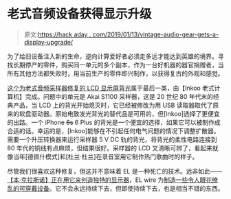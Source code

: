 # 老式音频设备获得显示升级

> 原文:[https://hack aday . com/2019/01/13/vintage-audio-gear-gets-a-display-upgrade/](https://hackaday.com/2019/01/13/vintage-audio-gear-gets-a-display-upgrade/)

为了给旧设备注入新的生命，逆向计算爱好者必须走多远才能达到英雄的境界。寻找长期停产的零件，购买同一单元的多个副本，作为一台好机器的器官捐赠者，当所有其他方法都失败时，用当前生产的零件即兴制作，以获得复古的外观和感觉。

[这个为老式音频采样器修复的 LCD 显示屏背光](https://inkoovintagecomputing.wordpress.com/2019/01/10/akai-s1100-diy-led-backlight/)属于最后一类，由【Inkoo 老式计算机】完成。问题中的单元是 Akai S1100 采样器，这是 20 世纪 80 年代末的经典产品，当 LCD 上的背光开始熄灭时，它已经被修改为用 USB 读取器取代了原来的软盘驱动器。原始电致发光背光的替代品是可用的，但[Inkoo]选择了更便宜的出路。一个 iPhone ~~6s~~ 6 Plus 的背光是一个便宜的选择，如果它可以被制作成合适的话。幸运的是，[Inkoo]能够在不引起任何电气问题的情况下调整扩散器。需要一个升压转换器来运行采样器 5 V DC 轨的背光，将背光的柔性电路连接到 80 年代的铜线有点麻烦，但结果很好。采样器的 LCD 又清晰可辨了，看起来就像当年[德佩什模式]和[杜兰·杜兰]在录音室用它制作热门歌曲时的样子。

尽管我们很喜欢这种修复，但这并不意味着 EL 是一种死亡的技术。远非如此——[【本·克拉斯诺】正在用它来创造独特的显示器](https://hackaday.com/2018/11/26/applied-science-rolls-an-electroluminescent-controller/)，EL wire 为[制造一些令人眼花缭乱的可穿戴设备](https://hackaday.com/2010/12/24/tis-the-season-to-decorate-bags-with-el-wire/)。它不会永远持续下去，但即使持续下去，也是相当不错的东西。